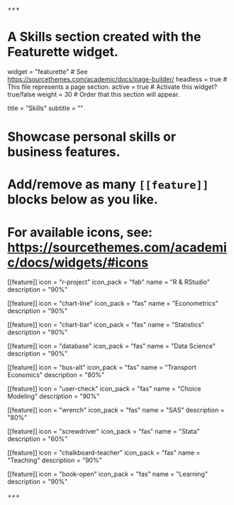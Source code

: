 +++
# A Skills section created with the Featurette widget.
widget = "featurette"  # See https://sourcethemes.com/academic/docs/page-builder/
headless = true  # This file represents a page section.
active = true  # Activate this widget? true/false
weight = 30  # Order that this section will appear.

title = "Skills"
subtitle = ""

# Showcase personal skills or business features.
# 
# Add/remove as many `[[feature]]` blocks below as you like.
# 
# For available icons, see: https://sourcethemes.com/academic/docs/widgets/#icons

[[feature]]
  icon = "r-project"
  icon_pack = "fab"
  name = "R & RStudio"
  description = "90%"
  
[[feature]]
  icon = "chart-line"
  icon_pack = "fas"
  name = "Econometrics"
  description = "90%"
  
[[feature]]
  icon = "chart-bar"
  icon_pack = "fas"
  name = "Statistics"
  description = "90%"  

[[feature]]
  icon = "database"
  icon_pack = "fas"
  name = "Data Science"
  description = "90%"
  
[[feature]]
  icon = "bus-alt"
  icon_pack = "fas"
  name = "Transport Economics"
  description = "80%"

[[feature]]
  icon = "user-check"
  icon_pack = "fas"
  name = "Choice Modeling"
  description = "90%"

[[feature]]
  icon = "wrench"
  icon_pack = "fas"
  name = "SAS"
  description = "80%"
  
[[feature]]
  icon = "screwdriver"
  icon_pack = "fas"
  name = "Stata"
  description = "60%"


[[feature]]
  icon = "chalkboard-teacher"
  icon_pack = "fas"
  name = "Teaching"
  description = "90%"

[[feature]]
  icon = "book-open"
  icon_pack = "fas"
  name = "Learning"
  description = "90%"


  

+++
